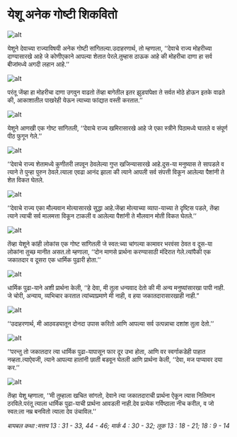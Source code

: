 # ‌‌‌येशू अनेक गोष्टी शिकवितो

![alt](https://cdn.door43.org/obs/jpg/360px/obs-en-34-01.jpg)

‌‌‌येशूने देवाच्या राज्याविषयी अनेक गोष्टी सांगितल्या.‌‌‌उदाहरणार्थ, तो म्हणाला, ‘‘देवाचे राज्य मोहरीच्या दाण्यासारखे आहे जे कोणीएकाने  आपल्या शेतात पेरले.‌‌‌तुम्हास ठाऊक आहे की मोहरीचा दाणा हा सर्व बीजांमध्ये अगदी लहान आहे.’’

![alt](https://cdn.door43.org/obs/jpg/360px/obs-en-34-02.jpg)

‌‌‌परंतू जेंव्हा हा मोहरीचा दाणा उगवुन वाढतो तेंव्हा बागेतील इतर झुडपांपेक्षा ते सर्वत मोठे होऊन इतके वाढते की, आकाशातील पाखरेही येऊन त्याच्या फांद्यात वस्ती करतात.’’

![alt](https://cdn.door43.org/obs/jpg/360px/obs-en-34-03.jpg)

‌‌‌येशूने आणखी एक गोष्ट सांगितली, ‘‘देवाचे राज्य खमिरासारखे आहे जे एका स्त्रीने पिठामध्ये घातले व संपूर्ण पीठ फुगून गेले.’’

![alt](https://cdn.door43.org/obs/jpg/360px/obs-en-34-04.jpg)

‌‌‌‘‘देवाचे राज्य शेतामध्ये कुणीतरी लपवून ठेवलेल्या गुप्त खजिन्यासारखे आहे.‌‌‌दुस-या मनुष्यास ते सापडले व त्याने ते पुन्हा पुरुन ठेवले.‌‌‌त्याला एवढा आनंद झाला की त्याने आपली सर्व संपत्ती विकून आलेल्या पैशांनी ते शेत विकत घेतले.

![alt](https://cdn.door43.org/obs/jpg/360px/obs-en-34-05.jpg)

‌‌‌‘‘देवाचे राज्य एका मौल्यवान मोत्यासारखे सुद्धा आहे.‌‌‌जेंव्हा मोत्याच्या व्यापा-याच्या ते दृष्टिस पडले, तेंव्हा त्याने त्याची सर्व मालमत्ता विकून टाकली व आलेल्या पैशांनी ते मौलवान मोती विकत घेतले.’’

![alt](https://cdn.door43.org/obs/jpg/360px/obs-en-34-06.jpg)

‌‌‌तेंव्हा येशूने कांही लोकांस एक गोष्ट सांगितली जे स्वत:च्या चांगल्या कामावर भरवंसा ठेवत व दूस-या लोकांना तुच्छ मानीत असत.‌‌‌तो म्हणाला, ‘‘दोन माणसे प्रार्थना करण्यासाठी मंदिरात गेले.‌‌‌त्यांपैकी एक जकातदार व दूसरा एक धार्मिक पुढारी होता.’’

![alt](https://cdn.door43.org/obs/jpg/360px/obs-en-34-07.jpg)

‌‌‌धार्मिक पुढा-याने अशी प्रार्थना केली, ‘‘हे देवा, मी तुला धन्यवाद देतो की मी अन्य मनुष्यांसारखा पापी नाही. जे चोरी,  अन्याय, व्यभिचार करतात त्यांच्याप्रमाणे मी नाही, व हया जकातदारासारखाही नाही.”

![alt](https://cdn.door43.org/obs/jpg/360px/obs-en-34-08.jpg)

‌‌‌‘‘उदाहरणार्थ, मी आठवड्यातून दोनदा उपास करितो आणि आपल्या सर्व उत्पन्नाचा दशांश तुला देतो.’’

![alt](https://cdn.door43.org/obs/jpg/360px/obs-en-34-09.jpg)

‌‌‌‘‘परन्तु तो जकातदार त्या धार्मिक पुढा-यापासून फार दूर उभा होता, आणि वर स्वर्गाकडेही पाहात नव्हता.‌‌‌त्याऐवजी, त्याने आपल्या हातांनी छाती बडवून घेतली आणि प्रार्थना केली, ‘‘देवा, मज पाप्यावर दया कर.’’

![alt](https://cdn.door43.org/obs/jpg/360px/obs-en-34-10.jpg)

‌‌‌तेंव्हा येशू म्हणाला, ‘‘मी तुम्हाला खचित सांगतो, देवाने त्या जकातदाराची प्रार्थना ऐकून त्यास नितिमान ठरविले.‌‌‌परंतू त्याला धार्मिक पुढा-याची प्रार्थना आवडली नाही.‌‌‌देव प्रत्येक गर्विष्ठाला नीच करील, व जो स्वत:ला नम्र बनवितो त्याला देव उंचाविल.’’

_बायबल कथा :‌‌‌मत्तय 13 : 31 - 33, 44 - 46; मार्क 4 : 30 - 32; लूक 13 : 18 - 21; 18 : 9 - 14_